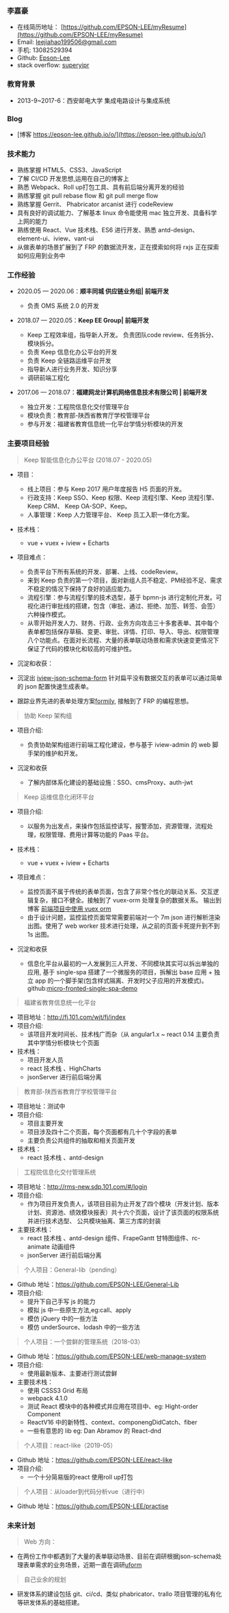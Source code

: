 ### 李嘉豪

- 在线简历地址： [https://github.com/EPSON-LEE/myResume](https://github.com/EPSON-LEE/myResume)
- Email: leejiahao199506@gmail.com
- 手机: 13082529394
- Github: [Epson-Lee](https://github.com/EPSON-LEE)
- stack overflow: [superyipr](https://stackoverflow.com/users/12251494/superyipr)

### 教育背景

- 2013-9~2017-6：西安邮电大学 集成电路设计与集成系统

### Blog

- [博客 https://epson-lee.github.io/o/](https://epson-lee.github.io/o/)

### 技术能力

- 熟练掌握 HTML5、CSS3、JavaScript
- 了解 CI/CD 开发思想,运用在自己的博客上
- 熟悉 Webpack、Roll up打包工具、具有前后端分离开发的经验
- 熟练掌握 git pull rebase flow 和 git pull merge flow
- 熟练掌握 Gerrit、 Phabricator arcanist 进行 codeReview
- 具有良好的调试能力、了解基本 linux 命令能使用 mac 独立开发、具备科学上网的能力
- 熟练使用 React、Vue 技术栈、ES6 进行开发、熟悉 antd-design、element-ui、iview、vant-ui
- 从做表单的场景扩展到了 FRP 的数据流开发，正在摸索如何将 rxjs 正在探索如何应用到业务中

### 工作经验

- 2020.05 — 2020.06：**顺丰同城 供应链业务组| 前端开发**

  - 负责 OMS 系统 2.0 的开发

- 2018.07 — 2020.05：**Keep EE Group| 前端开发**

  - Keep 工程效率组，指导新人开发。 负责团队code review、任务拆分、模块拆分。
  - 负责 Keep 信息化办公平台的开发
  - 负责 Keep 全链路运维平台开发
  - 指导新人进行业务开发、知识分享
  - 调研前端工程化

- 2017.06 — 2018.07：**福建网龙计算机网络信息技术有限公司 | 前端开发**

  - 独立开发：工程院信息化交付管理平台
  - 模块负责：教育部-陕西省教育厅学校管理平台
  - 参与开发：福建省教育信息统一化平台学情分析模块的开发

### 主要项目经验

> Keep 智能信息化办公平台 (2018.07 - 2020.05)

- 项目：
  - 线上项目：参与 Keep 2017 用户年度报告 H5 页面的开发。
  - 行政支持：Keep SSO、Keep 权限、Keep 流程引擎、Keep 流程引擎、Keep CRM、 Keep OA-SOP、Keep。
  - 人事管理：Keep 人力管理平台、 Keep 员工入职一体化方案。

- 技术栈：
  - vue + vuex + iview + Echarts

- 项目难点：
  - 负责平台下所有系统的开发、部署、上线、codeReview。
  - 来到 Keep 负责的第一个项目，面对新组人员不稳定、PM经验不足、需求不稳定的情况下保持了良好的适应能力。
  - 流程引擎：参与流程引擎的技术选型，基于 bpmn-js 进行定制化开发。可视化进行审批线的搭建，包含（审批、通过、拒绝、加签、转签、会签）六种操作模式。
  - 从零开始开发人力、财务、行政、业务方向攻击三十多套表单、其中每个表单都包括保存草稿、变更、审批、详情、打印、导入、导出、权限管理八个功能点。在面对长流程、大量的表单联动场景和需求快速变更情况下保证了代码的模块化和较高的可维护性。

- 沉淀和收获：
 - 沉淀出 [iview-json-schema-form](https://github.com/EPSON-LEE/vue-iview-form) 针对扁平没有数据交互的表单可以通过简单的 json 配置快速生成表单。
 - 跟踪业界先进的表单处理方案[formily](), 接触到了 FRP 的编程思想。

> 协助 Keep 架构组

- 项目介绍:

  - 负责协助架构组进行前端工程化建设，参与基于 iview-admin 的 web 脚手架的维护和开发。

- 沉淀和收获

  - 了解内部体系化建设的基础设施：SSO、cmsProxy、auth-jwt

> Keep 运维信息化闭环平台

- 项目介绍:
  - 以服务为出发点，来操作包括监控读写，报警添加，资源管理，流程处理，权限管理、费用计算等功能的 Paas 平台。
  
- 技术栈：
  - vue + vuex + iview + Echarts

- 项目难点：

  - 监控页面不属于传统的表单页面，包含了非常个性化的联动关系、交互逻辑复杂，接口不健全。接触到了 vuex-orm 处理复杂的数据关系。 输出到博客 [前端项目中使用 vuex orm](https://epson-lee.github.io/o/2019/11/19/vuex-orm/)
  - 由于设计问题，监控监控页面常常需要前端对一个 7m json 进行解析渲染出图。使用了 web worker 技术进行处理，从之前的页面卡死提升到不到 1s 出图。

- 沉淀和收获
  - 信息化平台从最初的一人发展到三人开发、不同模块其实可以拆出单独的应用, 基于 single-spa 搭建了一个微服务的项目，拆解出 base 应用 + 独立 app 的一个脚手架(包含样式隔离、开发时父子应用的开发模式)。github:[micro-fronted-single-spa-demo](https://github.com/EPSON-LEE/single-spa-demo)


> 福建省教育信息统一化平台

- 项目地址：http://fj.101.com/wjt/fj/index
- 项目介绍:
  - 该项目开发时间长、技术栈广而杂（从 angular1.x ~ react 0.14 主要负责其中学情分析模块七个页面
- 技术栈：
  - 项目开发人员
  - react 技术栈 、HighCharts
  - jsonServer 进行前后端分离

> 教育部-陕西省教育厅学校管理平台

- 项目地址：测试中
- 项目介绍:
  - 项目主要开发
  - 项目涉及四十二个页面，每个页面都有几十个字段的表单
  - 主要负责公共组件的抽取和相关页面开发
- 技术栈：
  - react 技术栈 、antd-design

> 工程院信息化交付管理系统

- 项目地址：http://rms-new.sdp.101.com/#/login
- 项目介绍:
  - 作为项目开发负责人，该项目目前为止开发了四个模块（开发计划、版本计划、资源池、绩效模块报表）共十六个页面，设计了该页面的权限系统并进行技术选型、 公共模块抽离、第三方库的封装
- 主要技术栈：
  - react 技术栈 、antd-design 组件、FrapeGantt 甘特图组件、rc-animate 动画组件
  - jsonServer 进行前后端分离


> 个人项目：General-lib（pending）

- Github 地址：https://github.com/EPSON-LEE/General-Lib
- 项目介绍:
  - 提升下自己手写 js 的能力
  - 模拟 js 中一些原生方法,eg:call、apply
  - 模仿 jQuery 中的一些方法
  - 模仿 underSource、lodash 中的一些方法

> 个人项目：一个尝鲜的管理系统（2018-03）

- Github 地址：https://github.com/EPSON-LEE/web-manage-system
- 项目介绍:
  - 使用最新版本、主要进行测试尝鲜
- 主要技术栈：
  - 使用 CSSS3 Grid 布局
  - webpack 4.1.0
  - 测试 React 模块中的各种模式并应用在项目中、eg: Hight-order Component
  - ReactV16 中的新特性、context、componengDidCatch、fiber
  - 一些有意思的 lib eg: Dan Abramov 的 React-dnd

> 个人项目：react-like（2019-05）

- Github 地址：https://github.com/EPSON-LEE/react-like
- 项目介绍:
  - 一个十分简易版的react 使用roll up打包

> 个人项目：从loader到代码分析vue（进行中）

- Github 地址：https://github.com/EPSON-LEE/practise


### 未来计划

> Web 方向：

- 在两份工作中都遇到了大量的表单联动场景、目前在调研根据json-schema处理表单需求的业务场景，近期一直在调研[uform](https://github.com/alibaba/uform)

> 自己业余的规划

- 研发体系的建设包括 git、ci/cd、类似 phabricator、trallo 项目管理的私有化等研发体系的基础搭建。
